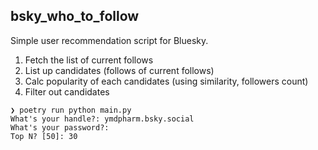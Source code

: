 ## bsky_who_to_follow
Simple user recommendation script for Bluesky. 

1. Fetch the list of current follows
2. List up candidates (follows of current follows)
3. Calc popularity of each candidates (using similarity, followers count)
4. Filter out candidates

```
❯ poetry run python main.py
What's your handle?: ymdpharm.bsky.social
What's your password?:
Top N? [50]: 30
```
